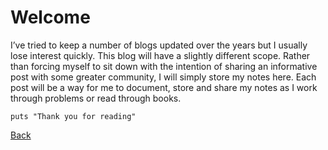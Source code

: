 # Welcome

I’ve tried to keep a number of blogs updated over the years but I usually lose
interest quickly. This blog will have a slightly different scope. Rather than
forcing myself to sit down with the intention of sharing an informative post
with some greater community, I will simply store my notes here. Each post will
be a way for me to document, store and share my notes as I work through problems
or read through books.

```
puts "Thank you for reading"
```

[Back](/index.md)
